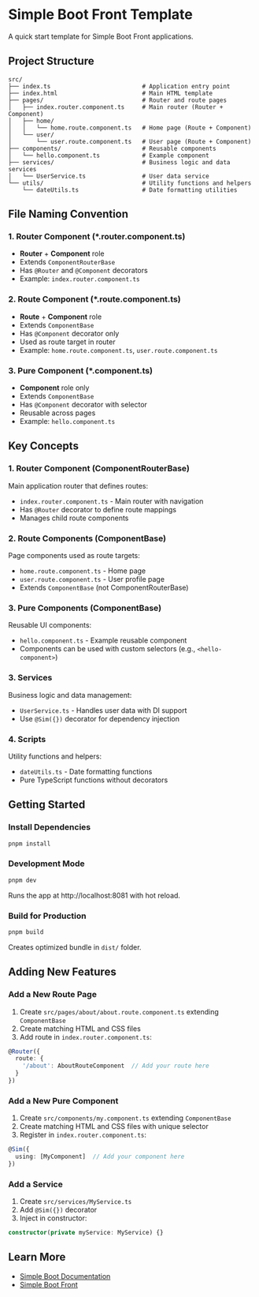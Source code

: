 # Simple Boot Front Template

A quick start template for Simple Boot Front applications.

## Project Structure

```
src/
├── index.ts                          # Application entry point
├── index.html                        # Main HTML template
├── pages/                            # Router and route pages
│   ├── index.router.component.ts     # Main router (Router + Component)
│   ├── home/
│   │   └── home.route.component.ts   # Home page (Route + Component)
│   └── user/
│       └── user.route.component.ts   # User page (Route + Component)
├── components/                       # Reusable components
│   └── hello.component.ts            # Example component
├── services/                         # Business logic and data services
│   └── UserService.ts                # User data service
└── utils/                            # Utility functions and helpers
    └── dateUtils.ts                  # Date formatting utilities
```

## File Naming Convention

### 1. Router Component (*.router.component.ts)
- **Router** + **Component** role
- Extends `ComponentRouterBase`
- Has `@Router` and `@Component` decorators
- Example: `index.router.component.ts`

### 2. Route Component (*.route.component.ts)
- **Route** + **Component** role  
- Extends `ComponentBase`
- Has `@Component` decorator only
- Used as route target in router
- Example: `home.route.component.ts`, `user.route.component.ts`

### 3. Pure Component (*.component.ts)
- **Component** role only
- Extends `ComponentBase`
- Has `@Component` decorator with selector
- Reusable across pages
- Example: `hello.component.ts`

## Key Concepts

### 1. Router Component (ComponentRouterBase)
Main application router that defines routes:
- `index.router.component.ts` - Main router with navigation
- Has `@Router` decorator to define route mappings
- Manages child route components

### 2. Route Components (ComponentBase)
Page components used as route targets:
- `home.route.component.ts` - Home page
- `user.route.component.ts` - User profile page
- Extends `ComponentBase` (not ComponentRouterBase)

### 3. Pure Components (ComponentBase)
Reusable UI components:
- `hello.component.ts` - Example reusable component
- Components can be used with custom selectors (e.g., `<hello-component>`)

### 3. Services
Business logic and data management:
- `UserService.ts` - Handles user data with DI support
- Use `@Sim({})` decorator for dependency injection

### 4. Scripts
Utility functions and helpers:
- `dateUtils.ts` - Date formatting functions
- Pure TypeScript functions without decorators

## Getting Started

### Install Dependencies
```bash
pnpm install
```

### Development Mode
```bash
pnpm dev
```
Runs the app at http://localhost:8081 with hot reload.

### Build for Production
```bash
pnpm build
```
Creates optimized bundle in `dist/` folder.

## Adding New Features

### Add a New Route Page
1. Create `src/pages/about/about.route.component.ts` extending `ComponentBase`
2. Create matching HTML and CSS files
3. Add route in `index.router.component.ts`:
```typescript
@Router({
  route: {
    '/about': AboutRouteComponent  // Add your route here
  }
})
```

### Add a New Pure Component
1. Create `src/components/my.component.ts` extending `ComponentBase`
2. Create matching HTML and CSS files with unique selector
3. Register in `index.router.component.ts`:
```typescript
@Sim({
  using: [MyComponent]  // Add your component here
})
```

### Add a Service
1. Create `src/services/MyService.ts`
2. Add `@Sim({})` decorator
3. Inject in constructor:
```typescript
constructor(private myService: MyService) {}
```

## Learn More

- [Simple Boot Documentation](https://github.com/visualkhh/simple-boot)
- [Simple Boot Front](https://github.com/visualkhh/simple-boot-front)
